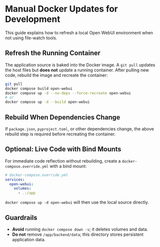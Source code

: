 # Manual Docker Updates for Development

This guide explains how to refresh a local Open WebUI environment when not using file-watch tools.

## Refresh the Running Container

The application source is baked into the Docker image. A `git pull` updates the host files but **does not** update a running container. After pulling new code, rebuild the image and recreate the container:

```bash
git pull
docker compose build open-webui
docker compose up -d --no-deps --force-recreate open-webui
# or
docker compose up -d --build open-webui
```

## Rebuild When Dependencies Change

If `package.json`, `pyproject.toml`, or other dependencies change, the above rebuild step is required before recreating the container.

## Optional: Live Code with Bind Mounts

For immediate code reflection without rebuilding, create a `docker-compose.override.yml` with a bind mount:

```yaml
# docker-compose.override.yml
services:
  open-webui:
    volumes:
      - .:/app
```

`docker compose up -d open-webui` will then use the local source directly.

## Guardrails

- **Avoid** running `docker compose down -v`; it deletes volumes and data.
- **Do not** remove `/app/backend/data`; this directory stores persistent application data.
